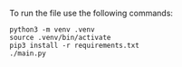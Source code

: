 To run the file use the following commands:

```
python3 -m venv .venv
source .venv/bin/activate
pip3 install -r requirements.txt
./main.py
```
